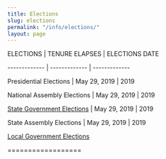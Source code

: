 ```yaml
---
title: Elections
slug: elections
permalink: "/info/elections/"
layout: page
---
```


ELECTIONS | TENURE ELAPSES	| ELECTIONS DATE 

------------- | -------------  | ------------- 

Presidential Elections | May 29, 2019 | 2019

National Assembly Elections | May 29, 2019 | 2019

[State Government Elections](http://www.shineyoureye.org/info/state-government-elections "State Government Elections") | May 29, 2019 | 2019

State Assembly Elections | May 29, 2019 | 2019

[]()

[]()

	

[Local Government Elections](http://www.shineyoureye.org/info/local-government-elections "Local Government Elections")

==================
